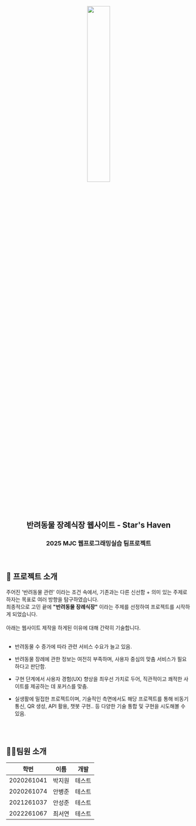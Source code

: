 <div align=center>
<img src = "https://github.com/user-attachments/assets/9843c825-c481-4a17-a202-50b233532d76" width="35%" height="35%">
  
## 반려동물 장례식장 웹사이트 - Star's Haven
### 2025 MJC 웹프로그래밍실습 팀프로젝트

</div>
  
<br>

## 📝 프로젝트 소개
주어진 '반려동물 관련' 이라는 조건 속에서, 기존과는 다른 신선함 + 의미 있는 주제로 하자는 목표로 여러 방향을 탐구하였습니다.
<br>최종적으로 고민 끝에 <b>"반려동물 장례식장"</b> 이라는 주제를 선정하여 프로젝트를 시작하게 되었습니다.
<br><br>아래는 웹사이트 제작을 하게된 이유에 대해 간략히 기술합니다.
<br><br>
* 반려동물 수 증가에 따라 관련 서비스 수요가 늘고 있음.

  
* 반려동물 장례에 관한 정보는 여전히 부족하며, 사용자 중심의 맞춤 서비스가 필요하다고 판단함.

  
* 구현 단계에서 사용자 경험(UX) 향상을 최우선 가치로 두어, 직관적이고 쾌적한 사이트를 제공하는 데 포커스를 맞춤.

  
* 실생활에 밀접한 프로젝트이며, 기술적인 측면에서도 해당 프로젝트를 통해 비동기 통신, QR 생성, API 활용, 챗봇 구현.. 등 다양한 기술 통합 및 구현을 시도해볼 수 있음.


<br><br>

## 🙋‍♂️팀원 소개

|학번|이름|개발|
|------|---|---|
|2020261041|박지원|테스트|
|2020261074|안병준|테스트|
|2021261037|안성준|테스트|
|2022261067|최서연|테스트|
